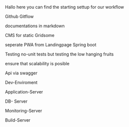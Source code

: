 Hallo
here you can find the starting settup for our workflow

Github
Gitflow

documentations in markdown

CMS for static
Gridsome

seperate PWA from Landingpage
Spring boot

Testing
no-unit tests
but testing the low hanging fruits

ensure that scalability is posible

Api via swagger

Dev-Enviroment

Application-Server

DB- Server

Monitoring-Server

Build-Server

